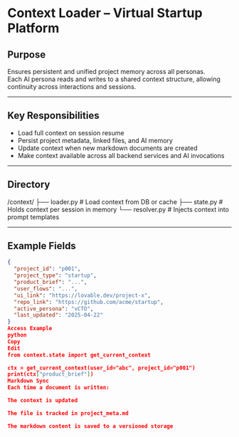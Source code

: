 # Context Loader – Virtual Startup Platform

## Purpose

Ensures persistent and unified project memory across all personas.  
Each AI persona reads and writes to a shared context structure, allowing continuity across interactions and sessions.

---

## Key Responsibilities

- Load full context on session resume
- Persist project metadata, linked files, and AI memory
- Update context when new markdown documents are created
- Make context available across all backend services and AI invocations

---

## Directory

/context/ 
├── loader.py # Load context from DB or cache 
├── state.py # Holds context per session in memory 
└── resolver.py # Injects context into prompt templates


---

## Example Fields

```json
{
  "project_id": "p001",
  "project_type": "startup",
  "product_brief": "...",
  "user_flows": "...",
  "ui_link": "https://lovable.dev/project-x",
  "repo_link": "https://github.com/acme/startup",
  "active_persona": "vCTO",
  "last_updated": "2025-04-22"
}
Access Example
python
Copy
Edit
from context.state import get_current_context

ctx = get_current_context(user_id="abc", project_id="p001")
print(ctx["product_brief"])
Markdown Sync
Each time a document is written:

The context is updated

The file is tracked in project_meta.md

The markdown content is saved to a versioned storage